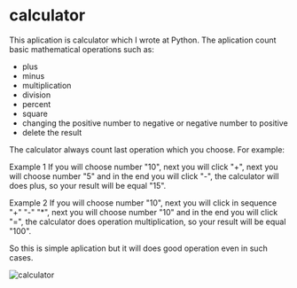 # calculator

This aplication is calculator which I wrote at Python. The aplication count basic mathematical operations such as:

- plus
- minus
- multiplication
- division
- percent
- square
- changing the positive number to negative or negative number to positive
- delete the result

The calculator always count last operation which you choose. For example:

Example 1
If you will choose number "10", next you will click "+", next you will choose number "5" and in the end you will click "-", the calculator will does plus, so your result will be equal "15". 

Example 2
If you will choose number "10", next you will click in sequence "+" "-" "*", next you will choose number "10" and in the end you will click "=", the calculator does operation multiplication, so your result will be equal "100".  

So this is simple aplication but it will does good operation even in such cases.

![calculator](https://user-images.githubusercontent.com/33809996/36861561-849d2e06-1d84-11e8-9b66-3ee77ea194e7.jpg)
